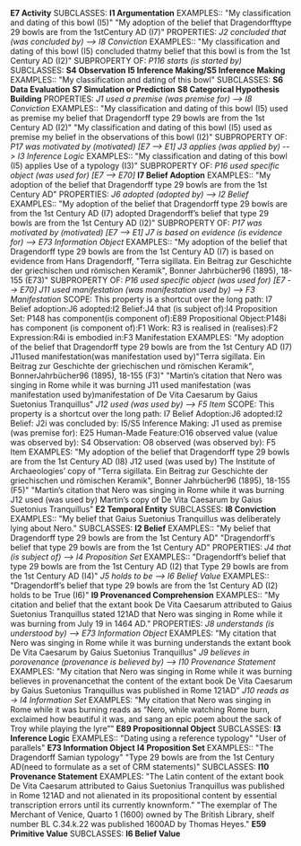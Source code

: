 <!-- http://www.cidoc-crm.org/crminf/sites/default/files/CRMinf%20ver%2010.1.pdf -->
<!-- https://docs.google.com/presentation/d/1kLy--Qf3mCoLMYxE264ihiIXUgXSLkWzqFTad8weVcI/edit#slide=id.g1dbd9620c4_0_22 -->

**E7 Activity**
    SUBCLASSES:
        **I1 Argumentation**
            EXAMPLES::
                "My classification and dating of this bowl (I5)"
                "My adoption of the belief that Dragendorfftype 29 bowls are from the 1stCentury AD (I7)"
            PROPERTIES:
                *J2 concluded that (was concluded by) --> I8 Conviction*
                    EXAMPLES::
                        "My classification and dating of this bowl (I5) concluded thatmy belief that this bowl is from the 1st Century AD (I2)"
                    SUBPROPERTY OF:
                        *P116 starts (is started by)*
            SUBCLASSES:
                **S4 Observation**
                **I5 Inference Making/S5 Inference Making**
                    EXAMPLES::
                        "My classification and dating of this bowl"
                    SUBCLASSES:
                        **S6 Data Evaluation**
                        **S7 Simulation or Prediction**
                        **S8 Categorical Hypothesis Building**
                    PROPERTIES:
                        *J1 used a premise (was premise for) --> I8 Conviction*
                            EXAMPLES::
                                "My classification and dating of this bowl (I5) used as premise my belief that Dragendorff type 29 bowls are from the 1st Century AD (I2)"
                                "My classification and dating of this bowl (I5) used as premise my belief in the observations of this bowl (I2)"
                            SUBPROPERTY OF:
                                *P17 was motivated by (motivated) [E7 --> E1]*
                        *J3 applies (was applied by) --> I3 Inference Logic*
                            EXAMPLES::
                                "My classification and dating of this bowl (I5) applies Use of a typology (I3)"
                            SUBPROPERTY OF:
                                *P16 used specific object (was used for) [E7 --> E70]*
                **I7 Belief Adoption**
                    EXAMPLES::
                        "My adoption of the belief that Dragendorff type 29 bowls are from the 1st Century AD"
                    PROPERTIES:
                        *J6 adopted (adopted by) --> I2 Belief*
                            EXAMPLES::
                                "My adoption of the belief that Dragendorff type 29 bowls are from the 1st Century AD (I7) adopted Dragendorff’s belief that type 29 bowls are from the 1st Century AD (I2)"
                            SUBPROPERTY OF:
                                *P17 was motivated by (motivated) [E7 --> E1]*
                        *J7 is based on evidence (is evidence for) --> E73 Information Object*
                            EXAMPLES::
                                "My adoption of the belief that Dragendorff type 29 bowls are from the 1st Century AD (I7) is based on evidence from Hans Dragendorff, "Terra sigillata. Ein Beitrag zur Geschichte der griechischen und römischen Keramik", Bonner Jahrbücher96 (1895), 18-155 (E73)"
                            SUBPROPERTY OF:
                                *P16 used specific object (was used for) [E7 --> E70]*
                        *J11 used manifestation (was manifestation used by) --> F3 Manifestation*
                            SCOPE:
                                This property is a shortcut over the long path: I7 Belief adoption:J6 adopted:I2 Belief:J4 that (is subject of):I4 Proposition Set: P148 has component(is component of):E89 Propositional Object:P148i has component (is component of):F1 Work: R3 is realised in (realises):F2 Expression:R4i is embodied in:F3 Manifestation
                            EXAMPLES:
                                "My adoption of the belief that Dragendorff type 29 bowls are from the 1st Century AD (I7) J11used manifestation(was manifestation used by)"Terra sigillata. Ein Beitrag zur Geschichte der griechischen und römischen Keramik", BonnerJahrbücher96 (1895), 18-155 (F3)"
                                "Martin’s citation that Nero was singing in Rome while it was burning J11 used manifestation (was manifestation used by)manifestation of De Vita Caesarum by Gaius Suetonius Tranquillus"
                        *J12 used (was used by) --> F5 Item*
                            SCOPE:
                                This property is a shortcut over the long path: I7 Belief Adoption:J6 adopted:I2 Belief: J2i was concluded by: I5/S5 Inference Making: J1 used as premise (was premise for): E25 Human-Made Feature:O16 observed value (value was observed by): S4 Observation: O8 observed (was observed by): F5 Item
                            EXAMPLES:
                                "My adoption of the belief that Dragendorff type 29 bowls are from the 1st Century AD (I8) J12 used (was used by) The Institute of Archaeologies’ copy of "Terra sigillata. Ein Beitrag zur Geschichte der griechischen und römischen Keramik", Bonner Jahrbücher96 (1895), 18-155 (F5)"
                                "Martin’s citation that Nero was singing in Rome while it was burning J12 used (was used by) Martin’s copy of  De Vita Caesarum by Gaius Suetonius Tranquillus"
**E2 Temporal Entity**
    SUBCLASSES:
        **I8 Conviction**
            EXAMPLES::
                "My belief that Gaius Suetonius Tranquillus was deliberately lying about Nero."
            SUBCLASSES:
                **I2 Belief**
                    EXAMPLES::
                        "My belief that Dragendorff type 29 bowls are from the 1st Century AD"
                        "Dragendorff’s belief that type 29 bowls are from the 1st Century AD"
                    PROPERTIES:
                        *J4 that (is subject of) --> I4 Proposition Set*
                            EXAMPLES::
                                "Dragendorff’s belief that type 29 bowls are from the 1st Century AD (I2) that Type 29 bowls are from the 1st Century AD (I4)"
                        *J5 holds to be --> I6 Belief Value*
                            EXAMPLES::
                                "Dragendorff’s belief that type 29 bowls are from the 1st Century AD (I2) holds to be True (I6)"
                **I9 Provenanced Comprehension**
                    EXAMPLES::
                        "My citation and belief that the extant book De Vita Caesarum attributed to Gaius Suetonius Tranquillus stated 121AD that Nero was singing in Rome while it was burning from July 19 in 1464 AD."
                    PROPERTIES:
                        *J8 understands (is understood by) --> E73 Information Object*
                            EXAMPLES:
                                "My citation that Nero was singing in Rome while it was burning understands the extant book De Vita Caesarum by Gaius Suetonius Tranquillus"
                        *J9 believes in porovenance (provenance is believed by) --> I10 Provenance Statement*
                            EXAMPLES:
                                "My citation that Nero was singing in Rome while it was burning believes in provenancethat the content of the extant book De Vita Caesarum by Gaius Suetonius Tranquillus was published in Rome 121AD"
                        *J10 reads as -> I4 Information Set*
                            EXAMPLES:
                                "My citation that Nero was singing in Rome while it was burning reads as “Nero, while watching Rome burn, exclaimed how beautiful it was, and sang an epic poem about the sack of Troy while playing the lyre”"
**E89 Propositionnal Object**
    SUBCLASSES:
        **I3 Inference Logic**
            EXAMPLES::
                "Dating using a reference typology"
                "User of parallels"
**E73 Information Object**
    **I4 Proposition Set**
        EXAMPLES::
            "The Dragendorff Samian typology"
            "Type 29 bowls are from the 1st Century AD(need to formulate as a set of CRM statements)"
        SUBCLASSES:
            **I10 Provenance Statement**
                EXAMPLES:
                    "The Latin content of the extant book De Vita Caesarum attributed to Gaius Suetonius Tranquillus was published in Rome 121AD and not alienated in its propositional content by essential transcription errors until its currently knownform."
                    "The exemplar of The Merchant of Venice, Quarto 1 (1600) owned by The British Library, shelf number BL C.34.k.22 was published 1600AD by Thomas Heyes."
**E59 Primitive Value**
    SUBCLASSES:
        **I6 Belief Value**